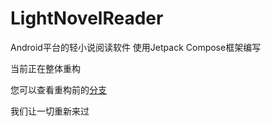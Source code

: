 # LightNovelReader
 Android平台的轻小说阅读软件
 使用Jetpack Compose框架编写

当前正在整体重构

您可以查看重构前的[分支](https://github.com/dmzz-yyhyy/LightNovelReader/tree/master)

 我们让一切重新来过
